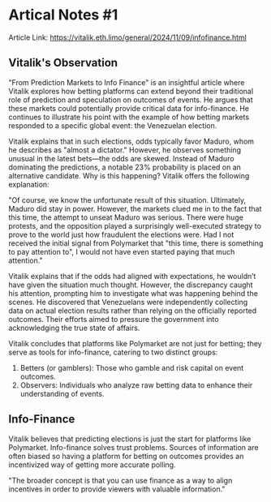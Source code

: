 # Artical Notes #1

Article Link: https://vitalik.eth.limo/general/2024/11/09/infofinance.html

## Vitalik's Observation

"From Prediction Markets to Info Finance" is an insightful article where Vitalik explores how betting platforms can extend beyond their traditional role of prediction and speculation on outcomes of events. He argues that these markets could potentially provide critical data for info-finance. He continues to illustrate his point with the example of how betting markets responded to a specific global event: the Venezuelan election.

Vitalik explains that in such elections, odds typically favor Maduro, whom he describes as "almost a dictator." However, he observes something unusual in the latest bets—the odds are skewed. Instead of Maduro dominating the predictions, a notable 23% probability is placed on an alternative candidate. Why is this happening? Vitalik offers the following explanation:

"Of course, we know the unfortunate result of this situation. Ultimately, Maduro did stay in power. However, the markets clued me in to the fact that this time, the attempt to unseat Maduro was serious. There were huge protests, and the opposition played a surprisingly well-executed strategy to prove to the world just how fraudulent the elections were. Had I not received the initial signal from Polymarket that "this time, there is something to pay attention to", I would not have even started paying that much attention."

Vitalik explains that if the odds had aligned with expectations, he wouldn’t have given the situation much thought. However, the discrepancy caught his attention, prompting him to investigate what was happening behind the scenes. He discovered that Venezuelans were independently collecting data on actual election results rather than relying on the officially reported outcomes. Their efforts aimed to pressure the government into acknowledging the true state of affairs.

Vitalik concludes that platforms like Polymarket are not just for betting; they serve as tools for info-finance, catering to two distinct groups:

1. Betters (or gamblers): Those who gamble and risk capital on event outcomes.
2. Observers: Individuals who analyze raw betting data to enhance their understanding of events.

## Info-Finance

Vitalik believes that predicting elections is just the start for platforms like Polymarket. Info-finance solves trust problems. Sources of information are often biased so having a platform for betting on outcomes provides an incentivized way of getting more accurate polling.

"The broader concept is that you can use finance as a way to align incentives in order to provide viewers with valuable information."
